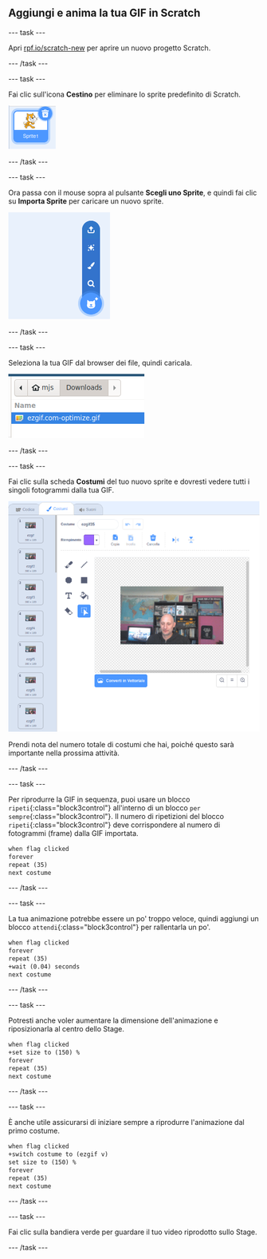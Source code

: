 ## Aggiungi e anima la tua GIF in Scratch

--- task ---

Apri [rpf.io/scratch-new](https://rpf.io/scratch-new) per aprire un nuovo progetto Scratch.

--- /task ---

--- task ---

Fai clic sull'icona **Cestino** per eliminare lo sprite predefinito di Scratch.

![immagine che mostra lo sprite del gatto con l'icona del cestino](images/delete-sprite.png)

--- /task ---

--- task ---

Ora passa con il mouse sopra al pulsante **Scegli uno Sprite**, e quindi fai clic su **Importa Sprite** per caricare un nuovo sprite.

![immagine che mostra l'opzione Scegli uno sprite con Importa sprite selezionato](images/upload-sprite.png)

--- /task ---

--- task ---

Seleziona la tua GIF dal browser dei file, quindi caricala.

![immagine che mostra la selezione di una GIF nel browser dei file](images/select-gif.png)

--- /task ---

--- task ---

Fai clic sulla scheda **Costumi** del tuo nuovo sprite e dovresti vedere tutti i singoli fotogrammi dalla tua GIF.

![immagine che mostra la GIF convertita in singoli costumi all'interno di Scratch](images/gif-costumes.png)

Prendi nota del numero totale di costumi che hai, poiché questo sarà importante nella prossima attività.

--- /task ---

--- task ---

Per riprodurre la GIF in sequenza, puoi usare un blocco `ripeti`{:class="block3control"} all'interno di un blocco `per sempre`{:class="block3control"}. Il numero di ripetizioni del blocco `ripeti`{:class="block3control"} deve corrispondere al numero di fotogrammi (frame) dalla GIF importata.

```blocks3
when flag clicked
forever
repeat (35)
next costume
```
--- /task ---

--- task ---

La tua animazione potrebbe essere un po' troppo veloce, quindi aggiungi un blocco `attendi`{:class="block3control"} per rallentarla un po'.


```blocks3
when flag clicked
forever
repeat (35)
+wait (0.04) seconds
next costume
```

--- /task ---

--- task ---

Potresti anche voler aumentare la dimensione dell'animazione e riposizionarla al centro dello Stage.

```blocks3
when flag clicked
+set size to (150) %
forever
repeat (35)
next costume
```

--- /task ---

--- task ---

È anche utile assicurarsi di iniziare sempre a riprodurre l'animazione dal primo costume.

```blocks3
when flag clicked
+switch costume to (ezgif v)
set size to (150) %
forever
repeat (35)
next costume
```

--- /task ---


--- task ---

Fai clic sulla bandiera verde per guardare il tuo video riprodotto sullo Stage.

--- /task ---





